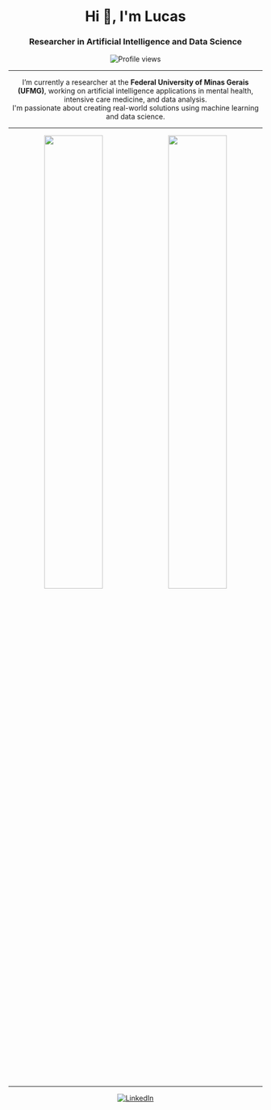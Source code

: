<h1 align="center">Hi 👋, I'm Lucas</h1>
<h3 align="center">Researcher in Artificial Intelligence and Data Science</h3>

<p align="center">
  <img src="https://komarev.com/ghpvc/?username=lucaspimentab&label=Profile%20Views&color=0e75b6&style=flat" alt="Profile views" />
</p>

---

<p align="center">
  I’m currently a researcher at the <strong>Federal University of Minas Gerais (UFMG)</strong>, working on artificial intelligence applications in mental health, intensive care medicine, and data analysis.<br>
  I'm passionate about creating real-world solutions using machine learning and data science.
</p>

---

<p align="center">
  <img width="48%" src="https://github-readme-stats.vercel.app/api?username=lucaspimentab&show_icons=true&theme=default&hide_border=true" />
  <img width="48%" src="https://github-readme-stats.vercel.app/api/top-langs/?username=lucaspimentab&layout=compact&theme=default&hide_border=true" />
</p>

---

<p align="center">
  <a href="https://www.linkedin.com/in/lucas-pim">
    <img src="https://img.shields.io/badge/LinkedIn-Lucas%20Pimenta-blue?style=for-the-badge&logo=linkedin" alt="LinkedIn">
  </a>
</p>

